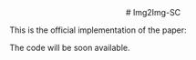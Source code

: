 <center>
# Img2Img-SC  
</center>

This is the official implementation of the paper:

The code will be soon available. 
